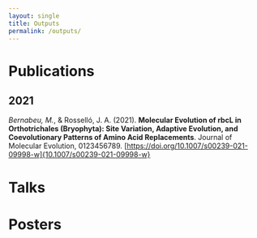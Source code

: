 ```yaml
---
layout: single
title: Outputs
permalink: /outputs/
---
```


# Publications

## 2021
*Bernabeu, M.*, & Rosselló, J. A. (2021).
**Molecular Evolution of rbcL in Orthotrichales (Bryophyta): Site Variation,
Adaptive Evolution, and Coevolutionary Patterns of Amino Acid Replacements**.
Journal of Molecular Evolution, 0123456789.
[https://doi.org/10.1007/s00239-021-09998-w]{10.1007/s00239-021-09998-w}

# Talks

# Posters
